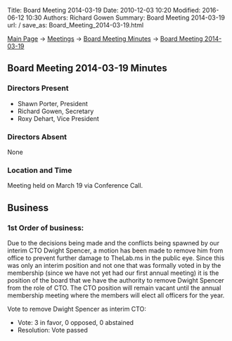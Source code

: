 Title: Board Meeting 2014-03-19
Date: 2010-12-03 10:20
Modified: 2016-06-12 10:30
Authors: Richard Gowen
Summary: Board Meeting 2014-03-19
url: /
save_as: Board_Meeting_2014-03-19.html

[Main Page](index.html) -\> [Meetings](Meetings.html)
-\> [Board Meeting Minutes](Board_Meeting_Minutes.html) -\> [Board Meeting 2014-03-19](Board_Meeting_2014-03-19.html)

Board Meeting 2014-03-19 Minutes
--------------------------------

### Directors Present

-   Shawn Porter, President
-   Richard Gowen, Secretary
-   Roxy Dehart, Vice President

### Directors Absent

None

### Location and Time

Meeting held on March 19 via Conference Call.

Business
--------

### 1st Order of business:

Due to the decisions being made and the conflicts being spawned by our
interim CTO Dwight Spencer, a motion has been made to remove him from
office to prevent further damage to TheLab.ms in the public eye. Since
this was only an interim position and not one that was formally voted in
by the membership (since we have not yet had our first annual meeting)
it is the position of the board that we have the authority to remove
Dwight Spencer from the role of CTO. The CTO position will remain vacant
until the annual membership meeting where the members will elect all
officers for the year.

Vote to remove Dwight Spencer as interim CTO:

-   Vote: 3 in favor, 0 opposed, 0 abstained
-   Resolution: Vote passed

